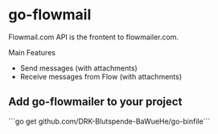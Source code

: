 # go-flowmail
Flowmail.com API is the frontent to flowmailer.com.

Main Features 
  - Send messages (with attachments)
  - Receive messages from Flow (with attachments) 

## Add go-flowmailer to your project
´´´go get github.com/DRK-Blutspende-BaWueHe/go-binfile´´´